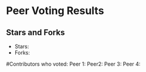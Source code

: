 # Peer Voting Results

## Stars and Forks

- Stars:
- Forks: 

#Contributors who voted:
Peer 1:
Peer2:
Peer 3:
Peer 4:
